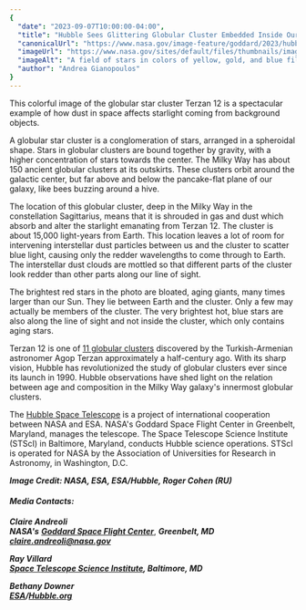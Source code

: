 ```yaml
---
{
  "date": "2023-09-07T10:00:00-04:00",
  "title": "Hubble Sees Glittering Globular Cluster Embedded Inside Our Milky Way",
  "canonicalUrl": "https://www.nasa.gov/image-feature/goddard/2023/hubble-sees-glittering-globular-cluster-embedded-inside-our-milky-way",
  "imageUrl": "https://www.nasa.gov/sites/default/files/thumbnails/image/hubble_terzan12_stsci-01h7tesnnsx9ch4eq29c919c4m.jpg",
  "imageAlt": "A field of stars in colors of yellow, gold, and blue fills the frame against a black background. ",
  "author": "Andrea Gianopoulos"
}
---
```


This colorful image of the globular star cluster Terzan 12 is a spectacular example of how dust in space affects starlight coming from background objects.

A globular star cluster is a conglomeration of stars, arranged in a spheroidal shape. Stars in globular clusters are bound together by gravity, with a higher concentration of stars towards the center. The Milky Way has about 150 ancient globular clusters at its outskirts. These clusters orbit around the galactic center, but far above and below the pancake-flat plane of our galaxy, like bees buzzing around a hive.

The location of this globular cluster, deep in the Milky Way in the constellation Sagittarius, means that it is shrouded in gas and dust which absorb and alter the starlight emanating from Terzan 12. The cluster is about 15,000 light-years from Earth. This location leaves a lot of room for intervening interstellar dust particles between us and the cluster to scatter blue light, causing only the redder wavelengths to come through to Earth. The interstellar dust clouds are mottled so that different parts of the cluster look redder than other parts along our line of sight.

The brightest red stars in the photo are bloated, aging giants, many times larger than our Sun. They lie between Earth and the cluster. Only a few may actually be members of the cluster. The very brightest hot, blue stars are also along the line of sight and not inside the cluster, which only contains aging stars.

Terzan 12 is one of [11 globular clusters](https://esahubble.org/images/potw2241a/) discovered by the Turkish-Armenian astronomer Agop Terzan approximately a half-century ago. With its sharp vision, Hubble has revolutionized the study of globular clusters ever since its launch in 1990. Hubble observations have shed light on the relation between age and composition in the Milky Way galaxy's innermost globular clusters.

The [Hubble Space Telescope](/mission_pages/hubble/main/index.html) is a project of international cooperation between NASA and ESA. NASA's Goddard Space Flight Center in Greenbelt, Maryland, manages the telescope. The Space Telescope Science Institute (STScI) in Baltimore, Maryland, conducts Hubble science operations. STScI is operated for NASA by the Association of Universities for Research in Astronomy, in Washington, D.C.  

_**Image Credit: NASA, ESA, ESA/Hubble, Roger Cohen (RU)**_

#### **_Media Contacts:_**

**_Claire Andreoli_**  
**_NASA's_** [**_Goddard Space Flight Center_**](http://www.nasa.gov/goddard), **_Greenbelt, MD_**  
[**_claire.andreoli@nasa.gov_**](mailto:claire.andreoli@nasa.gov)

**_Ray Villard  
[Space Telescope Science Institute](https://hubblesite.org/home), Baltimore, MD_**

**_Bethany Downer  
[ESA](https://www.esa.int/)/[Hubble.org](http://hubble.org)_**
